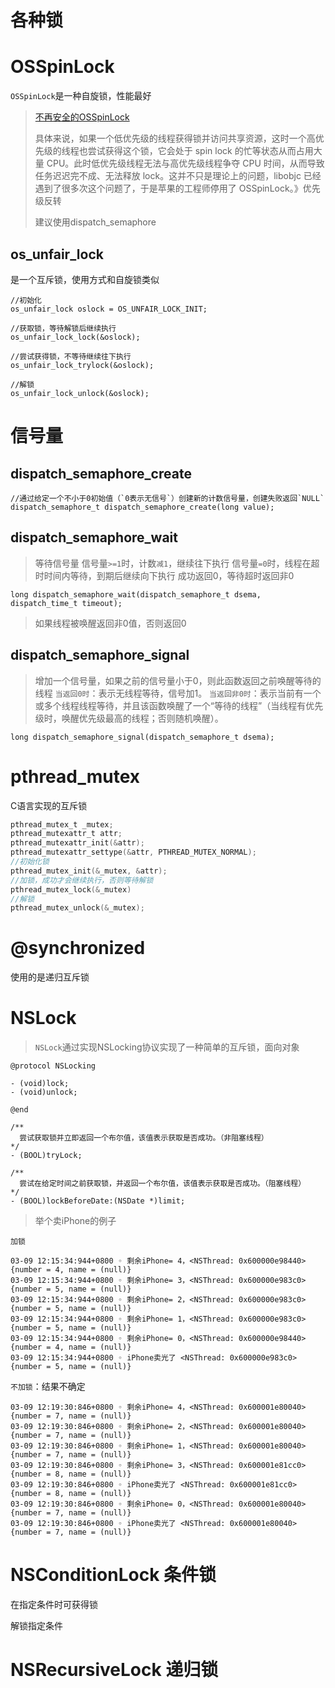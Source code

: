 # 各种锁

# OSSpinLock

`OSSpinLock`是一种自旋锁，性能最好

>  [不再安全的OSSpinLock](http://www.cocoachina.com/articles/18088)
>
> 具体来说，如果一个低优先级的线程获得锁并访问共享资源，这时一个高优先级的线程也尝试获得这个锁，它会处于 spin lock 的忙等状态从而占用大量 CPU。此时低优先级线程无法与高优先级线程争夺 CPU 时间，从而导致任务迟迟完不成、无法释放 lock。这并不只是理论上的问题，libobjc 已经遇到了很多次这个问题了，于是苹果的工程师停用了 OSSpinLock。》优先级反转
>
> 建议使用dispatch_semaphore

## os_unfair_lock

是一个互斥锁，使用方式和自旋锁类似

```objc
//初始化
os_unfair_lock oslock = OS_UNFAIR_LOCK_INIT;

//获取锁，等待解锁后继续执行
os_unfair_lock_lock(&oslock);

//尝试获得锁，不等待继续往下执行
os_unfair_lock_trylock(&oslock);
  
//解锁
os_unfair_lock_unlock(&oslock);
```



# 信号量

## dispatch_semaphore_create

```objc
//通过给定一个不小于0初始值（`0表示无信号`）创建新的计数信号量，创建失败返回`NULL`
dispatch_semaphore_t dispatch_semaphore_create(long value);
```

## dispatch_semaphore_wait

>  等待信号量
>  信号量`>=1`时，计数`减1`，继续往下执行
>  信号量`=0`时，线程在超时时间内等待，到期后继续向下执行
>  成功返回0，等待超时返回非0

```objc
long dispatch_semaphore_wait(dispatch_semaphore_t dsema, dispatch_time_t timeout);
```

> 如果线程被唤醒返回非0值，否则返回0

## dispatch_semaphore_signal

> 增加一个信号量，如果之前的信号量小于0，则此函数返回之前唤醒等待的线程
> `当返回0时`：表示无线程等待，信号加1。
> `当返回非0时`：表示当前有一个或多个线程线程等待，并且该函数唤醒了一个“等待的线程”（当线程有优先级时，唤醒优先级最高的线程；否则随机唤醒）。
```objc
long dispatch_semaphore_signal(dispatch_semaphore_t dsema);
```

# pthread_mutex

C语言实现的互斥锁

```c
pthread_mutex_t _mutex;
pthread_mutexattr_t attr;
pthread_mutexattr_init(&attr);
pthread_mutexattr_settype(&attr, PTHREAD_MUTEX_NORMAL);
//初始化锁
pthread_mutex_init(&_mutex, &attr);
//加锁，成功才会继续执行，否则等待解锁
pthread_mutex_lock(&_mutex)
//解锁
pthread_mutex_unlock(&_mutex);
```

# @synchronized

使用的是递归互斥锁

# NSLock

> `NSLock`通过实现NSLocking协议实现了一种简单的互斥锁，面向对象

```objc
@protocol NSLocking

- (void)lock;
- (void)unlock;

@end

```

```objc
/**
  尝试获取锁并立即返回一个布尔值，该值表示获取是否成功。（非阻塞线程）
*/
- (BOOL)tryLock;

/**
  尝试在给定时间之前获取锁，并返回一个布尔值，该值表示获取是否成功。（阻塞线程）
*/
- (BOOL)lockBeforeDate:(NSDate *)limit;
```

> 举个卖iPhone的例子

`加锁`

```objc
03-09 12:15:34:944+0800 ◦ 剩余iPhone= 4，<NSThread: 0x600000e98440>{number = 4, name = (null)}
03-09 12:15:34:944+0800 ◦ 剩余iPhone= 3，<NSThread: 0x600000e983c0>{number = 5, name = (null)}
03-09 12:15:34:944+0800 ◦ 剩余iPhone= 2，<NSThread: 0x600000e983c0>{number = 5, name = (null)}
03-09 12:15:34:944+0800 ◦ 剩余iPhone= 1，<NSThread: 0x600000e983c0>{number = 5, name = (null)}
03-09 12:15:34:944+0800 ◦ 剩余iPhone= 0，<NSThread: 0x600000e98440>{number = 4, name = (null)}
03-09 12:15:34:944+0800 ◦ iPhone卖光了 <NSThread: 0x600000e983c0>{number = 5, name = (null)}
```

`不加锁`：结果不确定
```objc
03-09 12:19:30:846+0800 ◦ 剩余iPhone= 4，<NSThread: 0x600001e80040>{number = 7, name = (null)}
03-09 12:19:30:846+0800 ◦ 剩余iPhone= 2，<NSThread: 0x600001e80040>{number = 7, name = (null)}
03-09 12:19:30:846+0800 ◦ 剩余iPhone= 1，<NSThread: 0x600001e80040>{number = 7, name = (null)}
03-09 12:19:30:846+0800 ◦ 剩余iPhone= 3，<NSThread: 0x600001e81cc0>{number = 8, name = (null)}
03-09 12:19:30:846+0800 ◦ iPhone卖光了 <NSThread: 0x600001e81cc0>{number = 8, name = (null)}
03-09 12:19:30:846+0800 ◦ 剩余iPhone= 0，<NSThread: 0x600001e80040>{number = 7, name = (null)}
03-09 12:19:30:846+0800 ◦ iPhone卖光了 <NSThread: 0x600001e80040>{number = 7, name = (null)}

```

# NSConditionLock 条件锁

在指定条件时可获得锁

解锁指定条件

# NSRecursiveLock 递归锁
